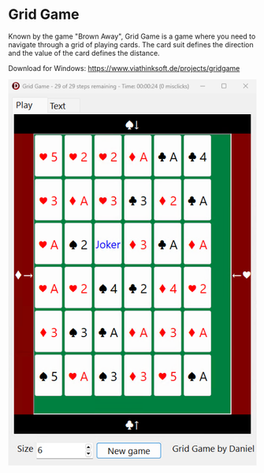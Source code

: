 
# Grid Game

Known by the game "Brown Away", Grid Game is a game where you need to navigate through a grid of playing cards. The card suit defines the direction and the value of the card defines the distance.

Download for Windows: https://www.viathinksoft.de/projects/gridgame

[![VNag](https://raw.githubusercontent.com/danielmarschall/gridgame/master/Screenshot.png "Grid Game")](https://www.viathinksoft.com/projects/gridgame "Grid Game")
